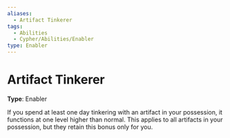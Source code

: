 ```yaml
---
aliases:
  - Artifact Tinkerer
tags:
  - Abilities
  - Cypher/Abilities/Enabler
type: Enabler
---
```


# Artifact Tinkerer

**Type**: Enabler

If you spend at least one day tinkering with an artifact in your possession, it functions at one level higher than normal. This applies to all artifacts in your possession, but they retain this bonus only for you.
